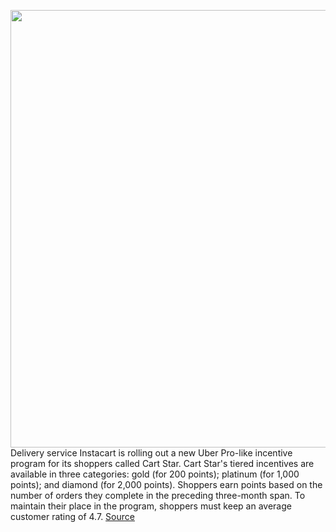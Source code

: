 <img src='https://cdn.vox-cdn.com/thumbor/NhEs8Bpl2lTNVQzTz-u1xzlz1bU=/0x0:2832x1890/1200x800/filters:focal(1190x719:1642x1171)/cdn.vox-cdn.com/uploads/chorus_image/image/71058524/1230447812.0.jpg' width='700px' /><br/>
Delivery service Instacart is rolling out a new Uber Pro-like incentive program for its shoppers called Cart Star. Cart Star's tiered incentives are available in three categories: gold (for 200 points); platinum (for 1,000 points); and diamond (for 2,000 points). Shoppers earn points based on the number of orders they complete in the preceding three-month span. To maintain their place in the program, shoppers must keep an average customer rating of 4.7.
<a href='https://www.theverge.com/2022/7/7/23198232/instacart-rewards-cart-star-grocery-delivery'> Source <a/>